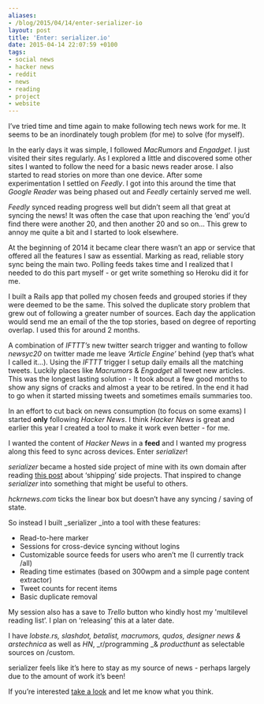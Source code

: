 ```yaml
---
aliases:
- /blog/2015/04/14/enter-serializer-io
layout: post
title: 'Enter: serializer.io'
date: 2015-04-14 22:07:59 +0100
tags:
- social news
- hacker news
- reddit
- news
- reading
- project
- website
---
```

I’ve tried time and time again to make following tech news work for me. It seems to be an inordinately tough problem (for me) to solve (for myself).

In the early days it was simple, I followed _MacRumors_ and _Engadget_. I just visited their sites regularly. As I explored a little and discovered some other sites I wanted to follow the need for a basic news reader arose. I also started to read stories on more than one device. After some experimentation I settled on _Feedly_. I got into this around the time that _Google Reader_ was being phased out and _Feedly_ certainly served me well.

_Feedly_ synced reading progress well but didn’t seem all that great at syncing the news! It was often the case that upon reaching the ‘end’ you’d find there were another 20, and then another 20 and so on… This grew to annoy me quite a bit and I started to look elsewhere.

At the beginning of 2014 it became clear there wasn’t an app or service that offered all the features I saw as essential. Marking as read, reliable story sync being the main two. Polling feeds takes time and I realized that I needed to do this part myself - or get write something so Heroku did it for me.

I built a Rails app that polled my chosen feeds and grouped stories if they were deemed to be the same. This solved the duplicate story problem that grew out of following a greater number of sources. Each day the application would send me an email of the the top stories, based on degree of reporting overlap. I used this for around 2 months.

A combination of _IFTTT’s_ new twitter search trigger and wanting to follow _newsyc20_ on twitter made me leave _‘Article Engine’_ behind (yep that’s what I called it…). Using the _IFTTT_ trigger I setup daily emails all the matching tweets. Luckily places like _Macrumors_ &amp; _Engadget_ all tweet new articles. This was the longest lasting solution - It took about a few good months to show any signs of cracks and almost a year to be retired. In the end it had to go when it started missing tweets and sometimes emails summaries too.

In an effort to cut back on news consumption (to focus on some exams) I started **only** following _Hacker News_. I think _Hacker News_ is great and earlier this year I created a tool to make it work even better - for me.

I wanted the content of _Hacker News_ in a **feed** and I wanted my progress along this feed to sync across devices. Enter _serializer_!

_serializer_ became a hosted side project of mine with its own domain after reading [this post](http://www.slashie.org/articles/shipping-side-projects/) about ‘shipping’ side projects. That inspired to change _serializer_ into something that might be useful to others.

_hckrnews.com_ ticks the linear box but doesn’t have any syncing / saving of state.

So instead I built _serializer _into a tool with these features:

* Read-to-here marker
* Sessions for cross-device syncing without logins
* Customizable source feeds for users who aren’t me (I currently track /all)
* Reading time estimates (based on 300wpm and a simple page content extractor)
* Tweet counts for recent items
* Basic duplicate removal

My session also has a save to _Trello_ button who kindly host my 'multilevel reading list’. I plan on ‘releasing’ this at a later date.

I have _lobste.rs, slashdot, betalist, macrumors, qudos, designer news _&amp;_ arstechnica_ as well as _HN_, _r/programming _&amp; _producthunt_ as selectable sources on /custom.

serializer feels like it’s here to stay as my source of news - perhaps largely due to the amount of work it’s been!

If you’re interested [take a look](http://serializer.charlieegan3.com) and let me know what you think.